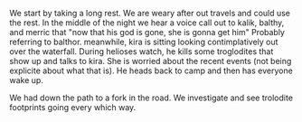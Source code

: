We start by taking a long rest. We are weary after out travels and could use the rest. In the middle of the night we hear a voice call out to kalik, balthy, and merric that "now that his god is gone, she is gonna get him" Probably referring to balthor. meanwhile, kira is sitting looking contimplatively out over the waterfall. During helioses watch, he kills some troglodites that show up and talks to kira. She is worried about the recent events (not being explicite about what that is). He heads back to camp and then has everyone wake up.

We had down the path to a fork in the road. We investigate and see trolodite footprints going every which way. 